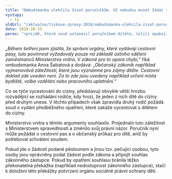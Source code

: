 ```yaml
---
title: "Ombudsmanka ulehčila život poručníkům. Už nebudou muset žádat soud o vydání cestovního dokladu pro dítě"
vystupy:
  - tz
oldUrl: "/aktualne/tiskove-zpravy-2018/ombudsmanka-ulehcila-zivot-porucnikum-uz-nebudou-muset-zadat-soud-o-vydani-cestovniho-do"
date: 2018-10-25
perex: "<p>Lidé, které soud ustanovil poručníkem dítěte, čelili opakujícímu se problému. Museli žádat soud o souhlas, když chtěli pro svěřené dítě vyřídit cestovní doklad. Přitom cestování do ciziny není v současných podmínkách nijak výjimečnou situací a je součástí rodinných nebo školních výletů. Jednalo se o formální překážku, která poručníkům zbytečně komplikovala jejich péči o svěřené děti. Ombudsmanka se proto rozhodla tuto praxi změnit a obrátila se na Ministerstvo vnitra. To se ztotožnilo s argumentací ombudsmanky a praxi změnilo. Poručníci tak již nyní nepotřebují souhlas soudu pro vydání cestovních dokladů. </p>"
---
```


<!-- imported from the old website -->

<p><i>„Během šetření jsem zjistila, že správní orgány, které vydávají cestovní pasy, tuto povinnost vyžadovaly pouze na základě ústního sdělení zaměstnanců Ministerstva vnitra. V zákoně pro to opora chybí,</i>“ říká ombudsmanka Anna Šabatová a dodává: „<i>Občanský zákoník například vyjmenovává záležitosti, které jsou významné pro zájmy dítěte. Cestovní doklad zde uveden není. Za to zde jsou uvedeny například určení místa bydliště, volba vzdělání nebo pracovního uplatnění.“ </i></p> <p>Co se týče vycestování do ciziny, představují obvykle větší hrozbu rozvádějící se rozhádání rodiče, kdy hrozí, že jeden z nich dítě do ciziny před druhým unese. V těchto případech však zpravidla druhý rodič požádá soud o vydání předběžného opatření, které zakáže vycestovat s dítětem do ciziny.</p> <p>Ministerstvo vnitra s těmito argumenty souhlasilo. Projednalo tuto záležitost s Ministerstvem spravedlnosti a změnilo svůj právní názor. Poručník nyní může požádat o cestovní pas a o občanský průkaz pro dítě, aniž by potřeboval schválení soudem. </p> <p>Pokud jde o žádosti podané pěstounem a jinou tzv. pečující osobou, tyto osoby jsou oprávněny podat žádost podle zákona a připojit souhlas zákonného zástupce. Pokud by opatření souhlasu bránila těžko překonatelná překážka (například nedostupnost zákonného zástupce), stačí k doložení této překážky potvrzení orgánu sociálně právní ochrany dětí.</p>
